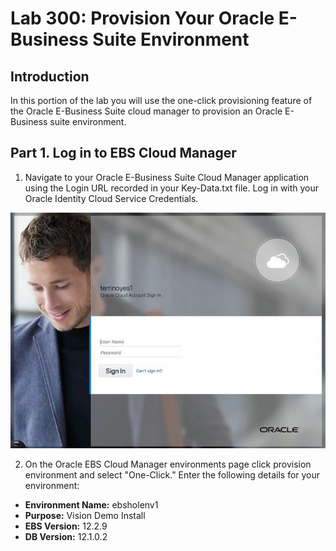 # Lab 300: Provision Your Oracle E-Business Suite Environment

## Introduction
In this portion of the lab you will use the one-click provisioning feature of the Oracle E-Business Suite cloud manager to provision an Oracle E-Business suite environment.

## Part 1. Log in to EBS Cloud Manager
1. Navigate to your Oracle E-Business Suite Cloud Manager application using the Login URL recorded in your Key-Data.txt file. Log in with your Oracle Identity Cloud Service Credentials.

![](./imgs/1.png "")

2. On the Oracle EBS Cloud Manager environments page click provision environment and select "One-Click." Enter the following details for your environment:
* **Environment Name:** ebsholenv1
* **Purpose:** Vision Demo Install
* **EBS Version:** 12.2.9
* **DB Version:** 12.1.0.2
